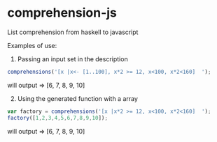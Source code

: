 # comprehension-js
List comprehension from haskell to javascript


Examples of use:

1. Passing an input set in the description
  ```javascript
  comprehensions('[x |x<- [1..100], x*2 >= 12, x<100, x*2<160]  ');
  ```
  will output => [6, 7, 8, 9, 10]

2. Using the generated function with a array
  ```javascript
  var factory = comprehensions('[x |x*2 >= 12, x<100, x*2<160]  ');
  factory([1,2,3,4,5,6,7,8,9,10]);
  ```
  will output => [6, 7, 8, 9, 10]
